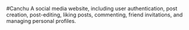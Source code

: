 #Canchu
A social media website, including user authentication, post creation, post-editing, liking posts, commenting, friend invitations, and managing personal profiles.
